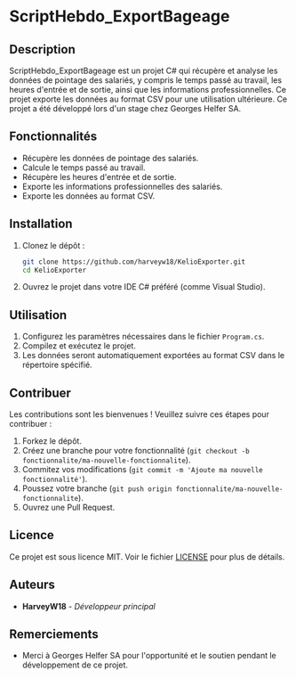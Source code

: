 # ScriptHebdo_ExportBageage

## Description

ScriptHebdo_ExportBageage est un projet C# qui récupère et analyse les données de pointage des salariés, y compris le temps passé au travail, les heures d'entrée et de sortie, ainsi que les informations professionnelles. Ce projet exporte les données au format CSV pour une utilisation ultérieure. Ce projet a été développé lors d'un stage chez Georges Helfer SA.

## Fonctionnalités

- Récupère les données de pointage des salariés.
- Calcule le temps passé au travail.
- Récupère les heures d'entrée et de sortie.
- Exporte les informations professionnelles des salariés.
- Exporte les données au format CSV.

## Installation

1. Clonez le dépôt :
    ```bash
    git clone https://github.com/harveyw18/KelioExporter.git
    cd KelioExporter
    ```

2. Ouvrez le projet dans votre IDE C# préféré (comme Visual Studio).

## Utilisation

1. Configurez les paramètres nécessaires dans le fichier `Program.cs`.
2. Compilez et exécutez le projet.
3. Les données seront automatiquement exportées au format CSV dans le répertoire spécifié.

## Contribuer

Les contributions sont les bienvenues ! Veuillez suivre ces étapes pour contribuer :

1. Forkez le dépôt.
2. Créez une branche pour votre fonctionnalité (`git checkout -b fonctionnalite/ma-nouvelle-fonctionnalite`).
3. Commitez vos modifications (`git commit -m 'Ajoute ma nouvelle fonctionnalité'`).
4. Poussez votre branche (`git push origin fonctionnalite/ma-nouvelle-fonctionnalite`).
5. Ouvrez une Pull Request.

## Licence

Ce projet est sous licence MIT. Voir le fichier [LICENSE](LICENSE) pour plus de détails.

## Auteurs

- **HarveyW18** - *Développeur principal*

## Remerciements

- Merci à Georges Helfer SA pour l'opportunité et le soutien pendant le développement de ce projet.
